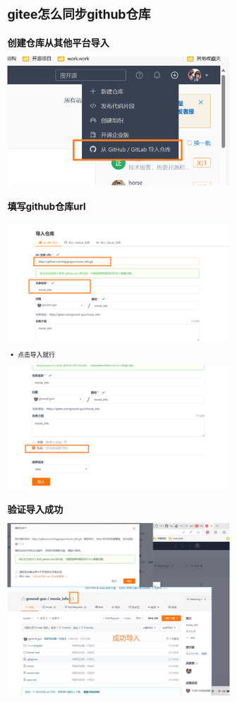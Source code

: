# gitee怎么同步github仓库



## 创建仓库从其他平台导入

![image-20231231184137679](12gitee怎么同步github仓库.assets/image-20231231184137679.png)







## 填写github仓库url

![image-20231231184243664](12gitee怎么同步github仓库.assets/image-20231231184243664.png)



- 点击导入就行



![image-20231231184319105](12gitee怎么同步github仓库.assets/image-20231231184319105.png)





## 验证导入成功

![image-20231231184422008](12gitee怎么同步github仓库.assets/image-20231231184422008.png)